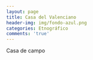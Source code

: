 ```yaml
---
layout: page
title: Casa del Valenciano
header-img: img/fondo-azul.png
categories: Etnográfico
comments: 'true'
---
```



Casa de campo

<div class="photos">
</div>
